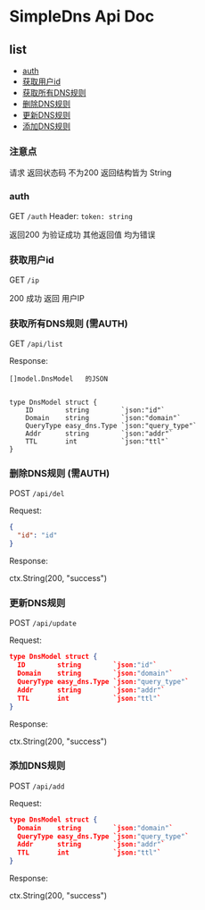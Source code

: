 # SimpleDns Api Doc

## list

- [auth](auth)
- [获取用户id](获取用户id)
- [获取所有DNS规则](获取所有DNS规则)
- [删除DNS规则](删除DNS规则)
- [更新DNS规则](更新DNS规则)
- [添加DNS规则](添加DNS规则)

### 注意点

请求 返回状态码 不为200 返回结构皆为 String

### auth

GET `/auth`
Header: `token: string`

返回200 为验证成功  其他返回值 均为错误

### 获取用户id

GET `/ip`

200 成功 返回 用户IP

### 获取所有DNS规则   (需AUTH)

GET `/api/list`

Response:
``` 
[]model.DnsModel   的JSON


type DnsModel struct {
	ID        string        `json:"id"`
	Domain    string        `json:"domain"`
	QueryType easy_dns.Type `json:"query_type"`
	Addr      string        `json:"addr"`
	TTL       int           `json:"ttl"`
}
```


### 删除DNS规则 (需AUTH)

POST `/api/del`

Request:
```json
{
  "id": "id"    
}
```

Response:

ctx.String(200, "success")

### 更新DNS规则

POST `/api/update`

Request:
```json
type DnsModel struct {
  ID        string        `json:"id"`
  Domain    string        `json:"domain"`
  QueryType easy_dns.Type `json:"query_type"`
  Addr      string        `json:"addr"`
  TTL       int           `json:"ttl"`
}
```

Response:

ctx.String(200, "success")

### 添加DNS规则

POST `/api/add`

Request:
```json
type DnsModel struct {
  Domain    string        `json:"domain"`
  QueryType easy_dns.Type `json:"query_type"`
  Addr      string        `json:"addr"`
  TTL       int           `json:"ttl"`
}
```

Response:

ctx.String(200, "success")
